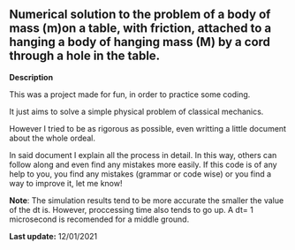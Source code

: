 ## Numerical solution to the problem of a body of mass (m)on a table, with friction, attached to a hanging a body of hanging mass (M) by a cord through a hole in the table.

**Description**

This was a project made for fun, in order to practice some coding.

It just aims to solve a simple physical problem of classical mechanics.

However I tried to be as rigorous as possible, even writting a little document about the whole ordeal.

In said document I explain all the process in detail. In this way, others can follow along and even find any mistakes more easily.
If this code is of any help to you, you find any mistakes (grammar or code wise) or you find a way to improve it, let me know!

**Note**:
The simulation results tend to be more accurate the smaller the value of the dt is.
However, proccessing time also tends to go up. A dt= 1 microsecond is recomended for a middle ground.

**Last update:**
12/01/2021
